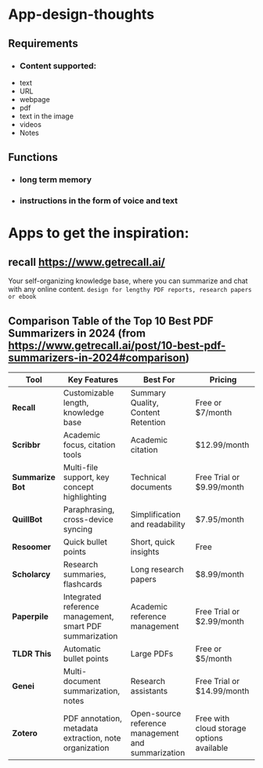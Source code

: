 # App-design-thoughts
## Requirements
- ### Content supported:
- text
- URL
- webpage
- pdf
- text in the image
- videos
- Notes

## Functions
- ### long term memory

- ### instructions in the form of voice and text 


# Apps to get the inspiration:
## recall https://www.getrecall.ai/

Your self-organizing knowledge base, where you can summarize and chat with any online content.
`design for lengthy PDF reports, research papers or ebook`
## Comparison Table of the Top 10 Best PDF Summarizers in 2024 (from https://www.getrecall.ai/post/10-best-pdf-summarizers-in-2024#comparison)

| Tool         | Key Features                                            | Best For                                      | Pricing                                  |
|--------------|----------------------------------------------------------|-----------------------------------------------|-------------------------------------------|
| **Recall**   | Customizable length, knowledge base                     | Summary Quality, Content Retention            | Free or $7/month                          |
| **Scribbr**  | Academic focus, citation tools                          | Academic citation                             | $12.99/month                              |
| **Summarize Bot** | Multi-file support, key concept highlighting          | Technical documents                           | Free Trial or $9.99/month                 |
| **QuillBot** | Paraphrasing, cross-device syncing                      | Simplification and readability                | $7.95/month                               |
| **Resoomer** | Quick bullet points                                     | Short, quick insights                         | Free                                      |
| **Scholarcy**| Research summaries, flashcards                          | Long research papers                          | $8.99/month                               |
| **Paperpile**| Integrated reference management, smart PDF summarization| Academic reference management                 | Free Trial or $2.99/month                 |
| **TLDR This**| Automatic bullet points                                 | Large PDFs                                    | Free or $5/month                          |
| **Genei**    | Multi-document summarization, notes                     | Research assistants                           | Free Trial or $14.99/month                |
| **Zotero**   | PDF annotation, metadata extraction, note organization  | Open-source reference management and summarization | Free with cloud storage options available |
